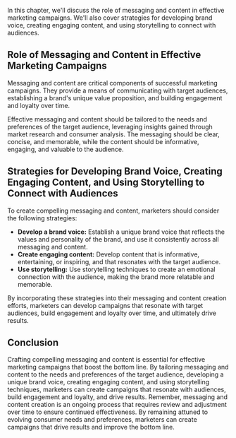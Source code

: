 
In this chapter, we'll discuss the role of messaging and content in effective marketing campaigns. We'll also cover strategies for developing brand voice, creating engaging content, and using storytelling to connect with audiences.

Role of Messaging and Content in Effective Marketing Campaigns
--------------------------------------------------------------

Messaging and content are critical components of successful marketing campaigns. They provide a means of communicating with target audiences, establishing a brand's unique value proposition, and building engagement and loyalty over time.

Effective messaging and content should be tailored to the needs and preferences of the target audience, leveraging insights gained through market research and consumer analysis. The messaging should be clear, concise, and memorable, while the content should be informative, engaging, and valuable to the audience.

Strategies for Developing Brand Voice, Creating Engaging Content, and Using Storytelling to Connect with Audiences
------------------------------------------------------------------------------------------------------------------

To create compelling messaging and content, marketers should consider the following strategies:

* **Develop a brand voice:** Establish a unique brand voice that reflects the values and personality of the brand, and use it consistently across all messaging and content.
* **Create engaging content:** Develop content that is informative, entertaining, or inspiring, and that resonates with the target audience.
* **Use storytelling:** Use storytelling techniques to create an emotional connection with the audience, making the brand more relatable and memorable.

By incorporating these strategies into their messaging and content creation efforts, marketers can develop campaigns that resonate with target audiences, build engagement and loyalty over time, and ultimately drive results.

Conclusion
----------

Crafting compelling messaging and content is essential for effective marketing campaigns that boost the bottom line. By tailoring messaging and content to the needs and preferences of the target audience, developing a unique brand voice, creating engaging content, and using storytelling techniques, marketers can create campaigns that resonate with audiences, build engagement and loyalty, and drive results. Remember, messaging and content creation is an ongoing process that requires review and adjustment over time to ensure continued effectiveness. By remaining attuned to evolving consumer needs and preferences, marketers can create campaigns that drive results and improve the bottom line.
